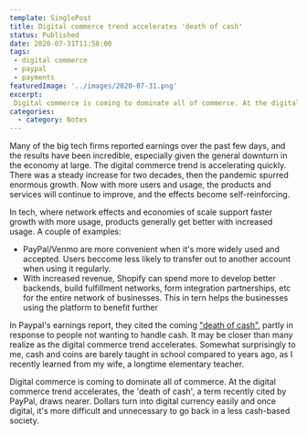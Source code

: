 ```yaml
---
template: SinglePost
title: Digital commerce trend accelerates 'death of cash'
status: Published
date: 2020-07-31T11:58:00
tags:
 - digital commerce
 - paypal
 - payments
featuredImage: '../images/2020-07-31.png'
excerpt:
 Digital commerce is coming to dominate all of commerce. At the digital commerce trend accelerates, the 'death of cash', a term recently cited by PayPal, draws nearer. Dollars turn into digital currency easily and once digital, it's more difficult and unnecessary to go back in a less cash-based society.
categories:
  - category: Notes
---
```

Many of the big tech firms reported earnings over the past few days, and the results have been incredible, especially given the general downturn in the economy at large. The digital commerce trend is accelerating quickly. There was a steady increase for two decades, then the pandemic spurred enormous growth. Now with more users and usage, the products and services will continue to improve, and the effects become self-reinforcing.

In tech, where network effects and economies of scale support faster growth with more usage, products generally get better with increased usage. A couple of examples:
  - PayPal/Venmo are more convenient when it's more widely used and accepted. Users beccome less likely to transfer out to another account when using it regularly.
  - With increased revenue, Shopify can spend more to develop better backends, build fulfillment networks, form integration partnerships, etc for the entire network of businesses. This in tern helps the businesses using the platform to benefit further

In Paypal's earnings report, they cited the coming ["death of cash"](https://fortune.com/2020/07/29/paypal-cites-death-of-cash-as-firm-posts-record-earnings/), partly in response to people not wanting to handle cash. It may be closer than many realize as the digital commerce trend accelerates. Somewhat surprisingly to me, cash and coins are barely taught in school compared to years ago, as I recently learned from my wife, a longtime elementary teacher.

Digital commerce is coming to dominate all of commerce. At the digital commerce trend accelerates, the 'death of cash', a term recently cited by PayPal, draws nearer. Dollars turn into digital currency easily and once digital, it's more difficult and unnecessary to go back in a less cash-based society. 
